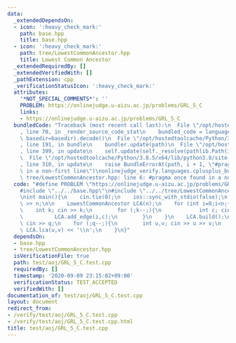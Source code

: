 ```yaml
---
data:
  _extendedDependsOn:
  - icon: ':heavy_check_mark:'
    path: base.hpp
    title: base.hpp
  - icon: ':heavy_check_mark:'
    path: tree/LowestCommonAncestor.hpp
    title: Lowest Common Ancestor
  _extendedRequiredBy: []
  _extendedVerifiedWith: []
  _pathExtension: cpp
  _verificationStatusIcon: ':heavy_check_mark:'
  attributes:
    '*NOT_SPECIAL_COMMENTS*': ''
    PROBLEM: https://onlinejudge.u-aizu.ac.jp/problems/GRL_5_C
    links:
    - https://onlinejudge.u-aizu.ac.jp/problems/GRL_5_C
  bundledCode: "Traceback (most recent call last):\n  File \"/opt/hostedtoolcache/Python/3.8.5/x64/lib/python3.8/site-packages/onlinejudge_verify/documentation/build.py\"\
    , line 70, in _render_source_code_stat\n    bundled_code = language.bundle(stat.path,\
    \ basedir=basedir).decode()\n  File \"/opt/hostedtoolcache/Python/3.8.5/x64/lib/python3.8/site-packages/onlinejudge_verify/languages/cplusplus.py\"\
    , line 191, in bundle\n    bundler.update(path)\n  File \"/opt/hostedtoolcache/Python/3.8.5/x64/lib/python3.8/site-packages/onlinejudge_verify/languages/cplusplus_bundle.py\"\
    , line 399, in update\n    self.update(self._resolve(pathlib.Path(included), included_from=path))\n\
    \  File \"/opt/hostedtoolcache/Python/3.8.5/x64/lib/python3.8/site-packages/onlinejudge_verify/languages/cplusplus_bundle.py\"\
    , line 310, in update\n    raise BundleErrorAt(path, i + 1, \"#pragma once found\
    \ in a non-first line\")\nonlinejudge_verify.languages.cplusplus_bundle.BundleErrorAt:\
    \ tree/LowestCommonAncestor.hpp: line 6: #pragma once found in a non-first line\n"
  code: "#define PROBLEM \"https://onlinejudge.u-aizu.ac.jp/problems/GRL_5_C\"\n\n\
    #include \"../../base.hpp\"\n#include \"../../tree/LowestCommonAncestor.hpp\"\n\
    \nint main(){\n    cin.tie(0);\n    ios::sync_with_stdio(false);\n    int n; cin\
    \ >> n;\n\n    LowestCommonAncestor LCA(n);\n    for (int i=0;i<n;++i){\n    \
    \    int k; cin >> k;\n        for (;k--;){\n            int c; cin >> c;\n  \
    \          LCA.add_edge(i,c);\n        }\n    }\n    LCA.build();\n\n    int q;\
    \ cin >> q;\n    for (;q--;){\n        int u,v; cin >> u >> v;\n        cout <<\
    \ LCA.lca(u,v) << '\\n';\n    }\n}"
  dependsOn:
  - base.hpp
  - tree/LowestCommonAncestor.hpp
  isVerificationFile: true
  path: test/aoj/GRL_5_C.test.cpp
  requiredBy: []
  timestamp: '2020-09-09 23:15:02+09:00'
  verificationStatus: TEST_ACCEPTED
  verifiedWith: []
documentation_of: test/aoj/GRL_5_C.test.cpp
layout: document
redirect_from:
- /verify/test/aoj/GRL_5_C.test.cpp
- /verify/test/aoj/GRL_5_C.test.cpp.html
title: test/aoj/GRL_5_C.test.cpp
---
```

